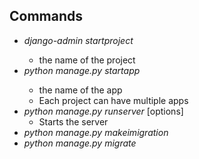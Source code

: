 ## Commands
- _django-admin startproject_ <name>
  - <name> the name of the project
- _python manage.py startapp_ <name>
  - <name> the name of the app
  - Each project can have multiple apps
- _python manage.py runserver_ [options]
  - Starts the server
- _python manage.py makeimigration_
- _python manage.py migrate_




